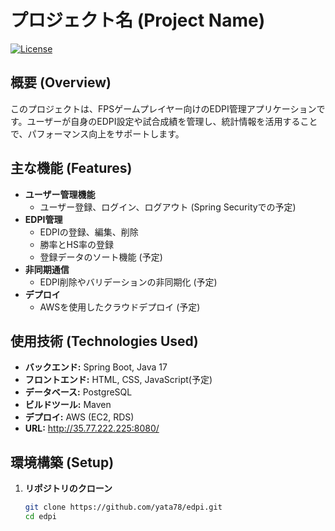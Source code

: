 # プロジェクト名 (Project Name)

[![License](https://img.shields.io/badge/license-MIT-blue.svg)](LICENSE)

## 概要 (Overview)
このプロジェクトは、FPSゲームプレイヤー向けのEDPI管理アプリケーションです。ユーザーが自身のEDPI設定や試合成績を管理し、統計情報を活用することで、パフォーマンス向上をサポートします。

## 主な機能 (Features)
- **ユーザー管理機能**
  - ユーザー登録、ログイン、ログアウト (Spring Securityでの予定)
- **EDPI管理**
  - EDPIの登録、編集、削除
  - 勝率とHS率の登録
  - 登録データのソート機能  (予定)
- **非同期通信**
  - EDPI削除やバリデーションの非同期化  (予定)
- **デプロイ**
  - AWSを使用したクラウドデプロイ (予定)

## 使用技術 (Technologies Used)
- **バックエンド:** Spring Boot, Java 17
- **フロントエンド:** HTML, CSS, JavaScript(予定)
- **データベース:** PostgreSQL
- **ビルドツール:** Maven
- **デプロイ:** AWS (EC2, RDS)
- **URL:** http://35.77.222.225:8080/

## 環境構築 (Setup)
1. **リポジトリのクローン**
   ```bash
   git clone https://github.com/yata78/edpi.git
   cd edpi
